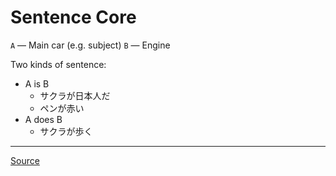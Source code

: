 # Sentence Core

`A` — Main car (e.g. subject)
`B` — Engine

Two kinds of sentence:
- A is B
	- サクラが日本人だ
	- ペンが赤い
- A does B
	- サクラが歩く

----
[Source](https://youtu.be/pSvH9vH60Ig?list=PLg9uYxuZf8x_A-vcqqyOFZu06WlhnypWj)


